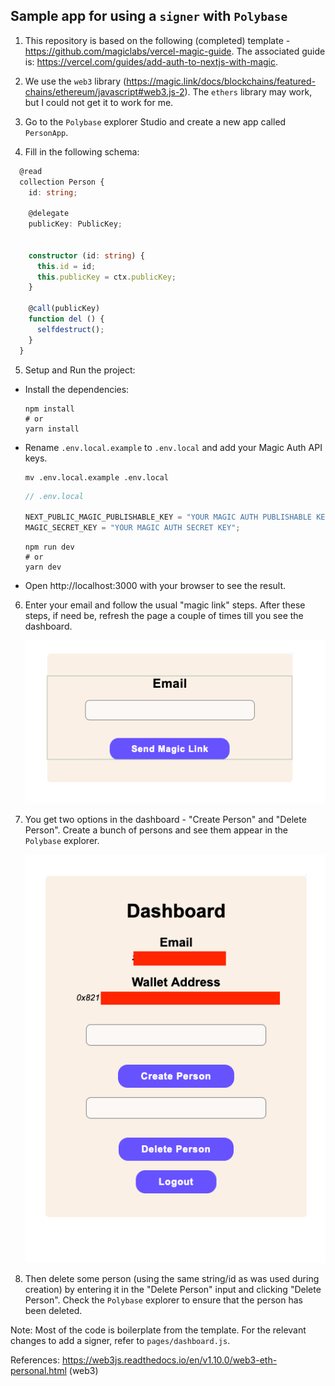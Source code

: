 ## Sample app for using a `signer` with `Polybase`

  1. This repository is based on the following (completed) template - https://github.com/magiclabs/vercel-magic-guide. The associated guide is: https://vercel.com/guides/add-auth-to-nextjs-with-magic.

  2. We use the `web3` library (https://magic.link/docs/blockchains/featured-chains/ethereum/javascript#web3.js-2). The `ethers` library may work, but I could not get it to work for me.

  3. Go to the `Polybase` explorer Studio and create a new app called `PersonApp`.

  4. Fill in the following schema:

  ```typescript
    @read
    collection Person {
      id: string;

      @delegate
      publicKey: PublicKey;

      
      constructor (id: string) {
        this.id = id;
        this.publicKey = ctx.publicKey;
      }

      @call(publicKey)
      function del () {
        selfdestruct();
      }
    }
  ```
  5. Setup and Run the project:

   * Install the dependencies:

        ```shell
        npm install
        # or
        yarn install
        ```

   * Rename `.env.local.example` to `.env.local` and add your Magic Auth API keys.

        ```shell
        mv .env.local.example .env.local
        ```

        ```javascript
        // .env.local

        NEXT_PUBLIC_MAGIC_PUBLISHABLE_KEY = "YOUR MAGIC AUTH PUBLISHABLE KEY";
        MAGIC_SECRET_KEY = "YOUR MAGIC AUTH SECRET KEY";
        ```

        ```shell
        npm run dev
        # or
        yarn dev
        ```

   * Open http://localhost:3000 with your browser to see the result.

  6. Enter your email and follow the usual "magic link" steps. After these steps, if need be, refresh the page a couple of times till you see the dashboard.

      ![Main page](images/enter_email.png)

  7. You get two options in the dashboard - "Create Person" and "Delete Person". Create a bunch of persons and see them appear in the `Polybase` explorer.

      ![Dashboard](images/dashboard.png)

  8. Then delete some person (using the same string/id as was used during creation) by entering it in the "Delete Person" input and clicking "Delete Person". 
     Check the `Polybase` explorer to ensure that the person has been deleted.

Note: Most of the code is boilerplate from the template. For the relevant changes to add a signer, refer to `pages/dashboard.js`.

References: https://web3js.readthedocs.io/en/v1.10.0/web3-eth-personal.html (web3)
